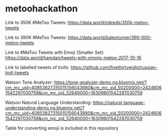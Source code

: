 # metoohackathon

Link to 350K #MeToo Tweets: https://data.world/rdeeds/350k-metoo-tweets

Link to 390K #MeToo Tweets: https://data.world/balexturner/390-000-metoo-tweets

Link to #MeToo Tweets with Emoji (Smaller Set): https://data.world/hamdan/tweets-with-emojis-metoo-2017-10-16

Link to labelled tweets of trolls: https://github.com/fivethirtyeight/russian-troll-tweets

Watson Tone Analyzer: https://tone-analyzer-demo.ng.bluemix.net/?cm_mc_uid=40853827315015156043880&cm_mc_sid_50200000=24246061542297030758&cm_mc_sid_52640000=16309801542297030759

Watson Natural Language Understanding: https://natural-language-understanding-demo.ng.bluemix.net/?cm_mc_uid=40853827315015156043880&cm_mc_sid_50200000=24246061542297030758&cm_mc_sid_52640000=16309801542297030759

Table for converting emoji is included in this repository
